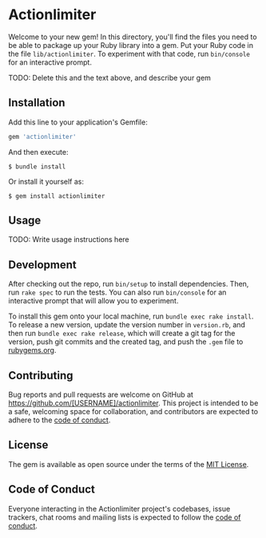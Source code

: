 # Actionlimiter

Welcome to your new gem! In this directory, you'll find the files you need to be able to package up your Ruby library into a gem. Put your Ruby code in the file `lib/actionlimiter`. To experiment with that code, run `bin/console` for an interactive prompt.

TODO: Delete this and the text above, and describe your gem

## Installation

Add this line to your application's Gemfile:

```ruby
gem 'actionlimiter'
```

And then execute:

    $ bundle install

Or install it yourself as:

    $ gem install actionlimiter

## Usage

TODO: Write usage instructions here

## Development

After checking out the repo, run `bin/setup` to install dependencies. Then, run `rake spec` to run the tests. You can also run `bin/console` for an interactive prompt that will allow you to experiment.

To install this gem onto your local machine, run `bundle exec rake install`. To release a new version, update the version number in `version.rb`, and then run `bundle exec rake release`, which will create a git tag for the version, push git commits and the created tag, and push the `.gem` file to [rubygems.org](https://rubygems.org).

## Contributing

Bug reports and pull requests are welcome on GitHub at https://github.com/[USERNAME]/actionlimiter. This project is intended to be a safe, welcoming space for collaboration, and contributors are expected to adhere to the [code of conduct](https://github.com/[USERNAME]/actionlimiter/blob/main/CODE_OF_CONDUCT.md).

## License

The gem is available as open source under the terms of the [MIT License](https://opensource.org/licenses/MIT).

## Code of Conduct

Everyone interacting in the Actionlimiter project's codebases, issue trackers, chat rooms and mailing lists is expected to follow the [code of conduct](https://github.com/[USERNAME]/actionlimiter/blob/main/CODE_OF_CONDUCT.md).
